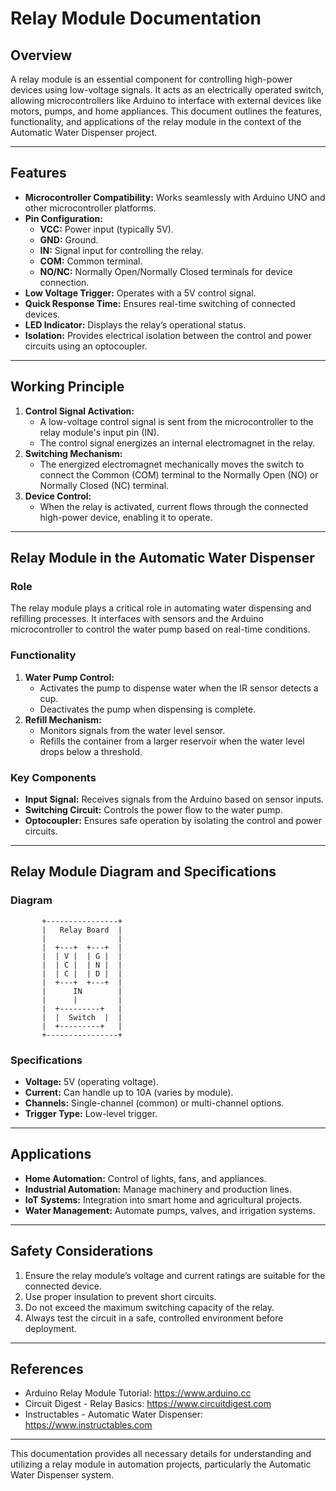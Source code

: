 # Relay Module Documentation

## Overview
A relay module is an essential component for controlling high-power devices using low-voltage signals. It acts as an electrically operated switch, allowing microcontrollers like Arduino to interface with external devices like motors, pumps, and home appliances. This document outlines the features, functionality, and applications of the relay module in the context of the Automatic Water Dispenser project.

---

## Features
- **Microcontroller Compatibility:** Works seamlessly with Arduino UNO and other microcontroller platforms.
- **Pin Configuration:**
  - **VCC:** Power input (typically 5V).
  - **GND:** Ground.
  - **IN:** Signal input for controlling the relay.
  - **COM:** Common terminal.
  - **NO/NC:** Normally Open/Normally Closed terminals for device connection.
- **Low Voltage Trigger:** Operates with a 5V control signal.
- **Quick Response Time:** Ensures real-time switching of connected devices.
- **LED Indicator:** Displays the relay’s operational status.
- **Isolation:** Provides electrical isolation between the control and power circuits using an optocoupler.

---

## Working Principle
1. **Control Signal Activation:**
   - A low-voltage control signal is sent from the microcontroller to the relay module's input pin (IN).
   - The control signal energizes an internal electromagnet in the relay.
2. **Switching Mechanism:**
   - The energized electromagnet mechanically moves the switch to connect the Common (COM) terminal to the Normally Open (NO) or Normally Closed (NC) terminal.
3. **Device Control:**
   - When the relay is activated, current flows through the connected high-power device, enabling it to operate.

---

## Relay Module in the Automatic Water Dispenser
### Role
The relay module plays a critical role in automating water dispensing and refilling processes. It interfaces with sensors and the Arduino microcontroller to control the water pump based on real-time conditions.

### Functionality
1. **Water Pump Control:**
   - Activates the pump to dispense water when the IR sensor detects a cup.
   - Deactivates the pump when dispensing is complete.
2. **Refill Mechanism:**
   - Monitors signals from the water level sensor.
   - Refills the container from a larger reservoir when the water level drops below a threshold.

### Key Components
- **Input Signal:** Receives signals from the Arduino based on sensor inputs.
- **Switching Circuit:** Controls the power flow to the water pump.
- **Optocoupler:** Ensures safe operation by isolating the control and power circuits.

---

## Relay Module Diagram and Specifications
### Diagram
```
       +----------------+
       |   Relay Board  |
       |                |
       |  +---+  +---+  |
       |  | V |  | G |  |
       |  | C |  | N |  |
       |  | C |  | D |  |
       |  +---+  +---+  |
       |      IN        |
       |      |         |
       |  +---------+   |
       |  |  Switch  |  |
       |  +---------+   |
       +----------------+
```

### Specifications
- **Voltage:** 5V (operating voltage).
- **Current:** Can handle up to 10A (varies by module).
- **Channels:** Single-channel (common) or multi-channel options.
- **Trigger Type:** Low-level trigger.

---

## Applications
- **Home Automation:** Control of lights, fans, and appliances.
- **Industrial Automation:** Manage machinery and production lines.
- **IoT Systems:** Integration into smart home and agricultural projects.
- **Water Management:** Automate pumps, valves, and irrigation systems.

---

## Safety Considerations
1. Ensure the relay module’s voltage and current ratings are suitable for the connected device.
2. Use proper insulation to prevent short circuits.
3. Do not exceed the maximum switching capacity of the relay.
4. Always test the circuit in a safe, controlled environment before deployment.

---

## References
- Arduino Relay Module Tutorial: https://www.arduino.cc
- Circuit Digest - Relay Basics: https://www.circuitdigest.com
- Instructables - Automatic Water Dispenser: https://www.instructables.com

---

This documentation provides all necessary details for understanding and utilizing a relay module in automation projects, particularly the Automatic Water Dispenser system.
